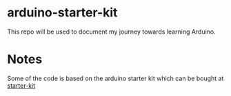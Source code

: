 # arduino-starter-kit

This repo will be used to document my journey towards learning Arduino.

# Notes

Some of the code is based on the arduino starter kit which can be bought at [starter-kit](https://store.arduino.cc/products/arduino-starter-kit-multi-language)
